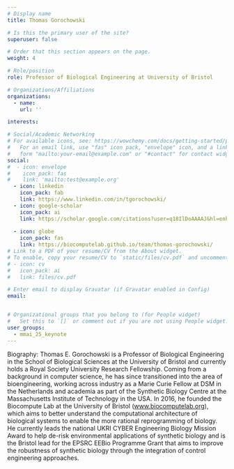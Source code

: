 ```yaml
---
# Display name
title: Thomas Gorochowski

# Is this the primary user of the site?
superuser: false

# Order that this section appears on the page.
weight: 4

# Role/position
role: Professor of Biological Engineering at University of Bristol

# Organizations/Affiliations
organizations:
  - name:
    url: ''

interests:

# Social/Academic Networking
# For available icons, see: https://wowchemy.com/docs/getting-started/page-builder/#icons
#   For an email link, use "fas" icon pack, "envelope" icon, and a link in the
#   form "mailto:your-email@example.com" or "#contact" for contact widget.
social:
#  - icon: envelope
#    icon_pack: fas
#    link: 'mailto:test@example.org'
  - icon: linkedin
    icon_pack: fab
    link: https://www.linkedin.com/in/tgorochowski/
  - icon: google-scholar
    icon_pack: ai
    link: https://scholar.google.com/citations?user=q18IlDoAAAAJ&hl=enhu
    
  - icon: globe
    icon_pack: fas
    link: https://biocomputelab.github.io/team/thomas-gorochowski/
# Link to a PDF of your resume/CV from the About widget.
# To enable, copy your resume/CV to `static/files/cv.pdf` and uncomment the lines below.
# - icon: cv
#   icon_pack: ai
#   link: files/cv.pdf

# Enter email to display Gravatar (if Gravatar enabled in Config)
email: 


# Organizational groups that you belong to (for People widget)
#   Set this to `[]` or comment out if you are not using People widget.
user_groups:
  - mmai_25_keynote
---
```

Biography: Thomas E. Gorochowski is a Professor of Biological Engineering in the School of Biological Sciences at the University of Bristol and currently holds a Royal Society University Research Fellowship. Coming from a background in computer science, he has since transitioned into the area of bioengineering, working across industry as a Marie Curie Fellow at DSM in the Netherlands and academia as part of the Synthetic Biology Centre at the Massachusetts Institute of Technology in the USA. In 2016, he founded the Biocompute Lab at the University of Bristol (www.biocomputelab.org), which aims to better understand the computational architecture of biological systems to enable the more rational reprogramming of biology. He currently leads the national UKRI CYBER Engineering Biology Mission Award to help de-risk environmental applications of synthetic biology and is the Bristol lead for the EPSRC EEBio Programme Grant that aims to improve the robustness of synthetic biology through the integration of control engineering approaches.
